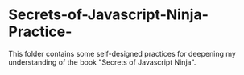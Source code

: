 # Secrets-of-Javascript-Ninja-Practice-

This folder contains some self-designed practices for deepening my understanding of the book "Secrets of Javascript Ninja".
